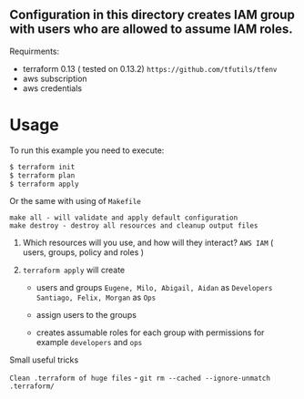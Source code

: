 ## Configuration in this directory creates IAM group with users who are allowed to assume IAM roles.

Requirments: 
 - terraform 0.13 ( tested on 0.13.2) `https://github.com/tfutils/tfenv`
 - aws subscription
 - aws credentials

# Usage

To run this example you need to execute:

```bash
$ terraform init
$ terraform plan
$ terraform apply
```

Or the same with using of `Makefile`

```
make all - will validate and apply default configuration 
make destroy - destroy all resources and cleanup output files
```

1. Which resources will you use, and how will they interact?
   `AWS IAM` ( users, groups, policy and roles )

2. `terraform apply` will create 

   - users and groups 
     `Eugene, Milo, Abigail, Aidan` as `Developers` 
     `Santiago, Felix, Morgan`      as `Ops`

   - assign users to the groups
   - creates assumable roles for each group with permissions for example
     `developers` and `ops` 
   
   
  










Small useful tricks 

`Clean .terraform of huge files` - `git rm --cached --ignore-unmatch .terraform/`

